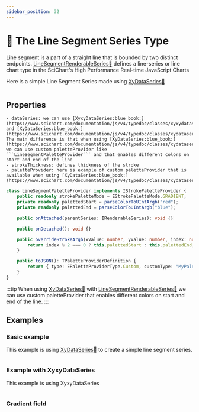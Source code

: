 ```yaml
---
sidebar_position: 32
---
```


# 🔄 The Line Segment Series Type

Line segment is a part of a straight line that is bounded by two distinct endpoints. [LineSegmentRenderableSeries:blue_book:](https://www.scichart.com/documentation/js/v4/typedoc/classes/linesegmentrenderableseries.html) defines a line-series or line chart type in the SciChart's High Performance Real-time JavaScript Charts

Here is a simple Line Segment Series made using [XyDataSeries:blue_book:](https://www.scichart.com/documentation/js/v4/typedoc/classes/xydataseries.html) 

```ts {23} showLineNumbers file=./basic-example/demo.ts start=region_A_start end=region_A_end
```

## Properties
    
    - dataSeries: we can use [XyxyDataSeries:blue_book:](https://www.scichart.com/documentation/js/v4/typedoc/classes/xyxydataseries.html) and [XyDataSeries:blue_book:](https://www.scichart.com/documentation/js/v4/typedoc/classes/xydataseries.html). The main difference is that when using [XyDataSeries:blue_book:](https://www.scichart.com/documentation/js/v4/typedoc/classes/xydataseries.html) we can use custom paletteProvider like ```LineSegmentPaletteProvider``` and that enables different colors on start and end of the line
    - strokeThickness: defines thickness of the stroke
    - paletteProvider: here is example of custom paletteProvider that is available when using [XyDataSeries:blue_book:](https://www.scichart.com/documentation/js/v4/typedoc/classes/xydataseries.html):

```ts
class LineSegmentPaletteProvider implements IStrokePaletteProvider {
    public readonly strokePaletteMode = EStrokePaletteMode.GRADIENT;
    private readonly palettedStart = parseColorToUIntArgb("red");
    private readonly palettedEnd = parseColorToUIntArgb("blue");

    public onAttached(parentSeries: IRenderableSeries): void {}

    public onDetached(): void {}

    public overrideStrokeArgb(xValue: number, yValue: number, index: number): number {
        return index % 2 === 0 ? this.palettedStart : this.palettedEnd;
    }

    public toJSON(): TPaletteProviderDefinition {
        return { type: EPaletteProviderType.Custom, customType: "MyPaletteProvider" };
    }
}
```

:::tip
When using [XyDataSeries:blue_book:](https://www.scichart.com/documentation/js/v4/typedoc/classes/xydataseries.html) with [LineSegmentRenderableSeries:blue_book:](https://www.scichart.com/documentation/js/v4/typedoc/classes/linesegmentrenderableseries.html) we can use custom paletteProvider that enables different colors on start and end of the line.
:::


## Examples

### Basic example

This example is using [XyDataSeries:blue_book:](https://www.scichart.com/documentation/js/v4/typedoc/classes/xydataseries.html) to create a simple line segment series.

<LiveDocSnippet name="./basic-example/demo" />

```ts {23} showLineNumbers file=./basic-example/demo.ts start=region_A_start end=region_A_end
```

### Example with XyxyDataSeries

This example is using XyxyDataSeries

<LiveDocSnippet name="./xyxy-example/demo" />

```ts {13} showLineNumbers file=./xyxy-example/demo.ts start=region_A_start end=region_A_end
```

### Gradient field

<LiveDocSnippet name="./gradient-field/demo" />

```ts showLineNumbers file=./gradient-field/demo.ts start=region_A_start end=region_A_end
```